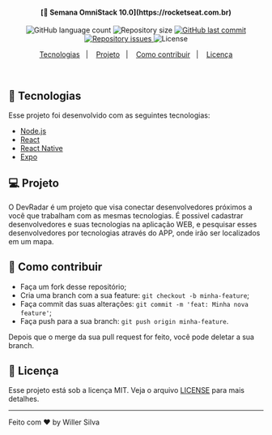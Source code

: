 <h4 align="center">
  [🚀 Semana OmniStack 10.0](https://rocketseat.com.br)
</h4>
<p align="center">
  <img alt="GitHub language count" src="https://img.shields.io/github/languages/count/willerrodrigo/dev-radar">

  <img alt="Repository size" src="https://img.shields.io/github/repo-size/willerrodrigo/dev-radar">

  <a href="https://github.com/willerrodrigo/dev-radar/commits/master">
    <img alt="GitHub last commit" src="https://img.shields.io/github/last-commit/willerrodrigo/dev-radar">
  </a>

  <a href="https://github.com/willerrodrigo/dev-radar/issues">
    <img alt="Repository issues" src="https://img.shields.io/github/issues/willerrodrigo/dev-radar">
  </a>

  <img alt="License" src="https://img.shields.io/badge/license-MIT-brightgreen">
</p>

<p align="center">
  <a href="#rocket-tecnologias">Tecnologias</a>&nbsp;&nbsp;&nbsp;|&nbsp;&nbsp;&nbsp;
  <a href="#-projeto">Projeto</a>&nbsp;&nbsp;&nbsp;|&nbsp;&nbsp;&nbsp;
  <a href="#-como-contribuir">Como contribuir</a>&nbsp;&nbsp;&nbsp;|&nbsp;&nbsp;&nbsp;
  <a href="#memo-licença">Licença</a>
</p>

<br>

## :rocket: Tecnologias

Esse projeto foi desenvolvido com as seguintes tecnologias:

- [Node.js](https://nodejs.org/en/)
- [React](https://reactjs.org)
- [React Native](https://facebook.github.io/react-native/)
- [Expo](https://expo.io/)

## 💻 Projeto

O DevRadar é um projeto que visa conectar desenvolvedores próximos a você que trabalham com as mesmas tecnologias. É possivel cadastrar desenvolvedores e suas tecnologias na aplicação WEB, e pesquisar esses desenvolvedores por tecnologias através do APP, onde irão ser localizados em um mapa.

## 🤔 Como contribuir

- Faça um fork desse repositório;
- Cria uma branch com a sua feature: `git checkout -b minha-feature`;
- Faça commit das suas alterações: `git commit -m 'feat: Minha nova feature'`;
- Faça push para a sua branch: `git push origin minha-feature`.

Depois que o merge da sua pull request for feito, você pode deletar a sua branch.

## :memo: Licença

Esse projeto está sob a licença MIT. Veja o arquivo [LICENSE](LICENSE.md) para mais detalhes.

---

Feito com ♥ by Willer Silva